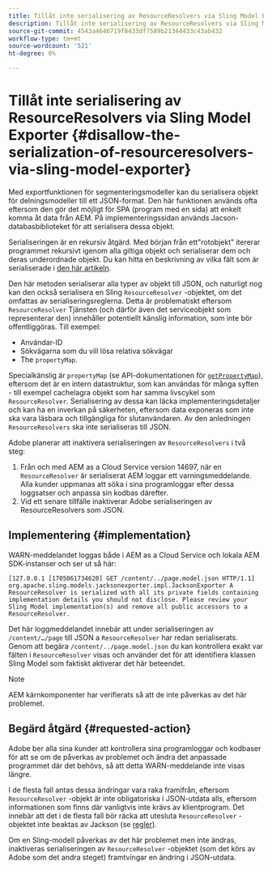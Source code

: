 ```yaml
---
title: Tillåt inte serialisering av ResourceResolvers via Sling Model Exporter
description: Tillåt inte serialisering av ResourceResolvers via Sling Model Exporter
source-git-commit: 4543a4646719f8433df7589b21344433c43ab432
workflow-type: tm+mt
source-wordcount: '521'
ht-degree: 0%

---
```



# Tillåt inte serialisering av ResourceResolvers via Sling Model Exporter {#disallow-the-serialization-of-resourceresolvers-via-sling-model-exporter}

Med exportfunktionen för segmenteringsmodeller kan du serialisera objekt för delningsmodeller till ett JSON-format. Den här funktionen används ofta eftersom den gör det möjligt för SPA (program med en sida) att enkelt komma åt data från AEM. På implementeringssidan används Jacson-databasbiblioteket för att serialisera dessa objekt.

Serialiseringen är en rekursiv åtgärd. Med början från ett&quot;rotobjekt&quot; itererar programmet rekursivt igenom alla giltiga objekt och serialiserar dem och deras underordnade objekt. Du kan hitta en beskrivning av vilka fält som är serialiserade i [den här artikeln](https://www.baeldung.com/jackson-field-serializable-deserializable-or-not).

Den här metoden serialiserar alla typer av objekt till JSON, och naturligt nog kan den också serialisera en Sling `ResourceResolver` -objektet, om det omfattas av serialiseringsreglerna. Detta är problematiskt eftersom `ResourceResolver` Tjänsten (och därför även det serviceobjekt som representerar den) innehåller potentiellt känslig information, som inte bör offentliggöras. Till exempel:

* Användar-ID
* Sökvägarna som du vill lösa relativa sökvägar
* The `propertyMap`.

Specialkänslig är `propertyMap` (se API-dokumentationen för [`getPropertyMap`](https://sling.apache.org/apidocs/sling12/org/apache/sling/api/resource/ResourceResolver.html#getPropertyMap--)), eftersom det är en intern datastruktur, som kan användas för många syften - till exempel cachelagra objekt som har samma livscykel som `ResourceResolver`. Serialisering av dessa kan läcka implementeringsdetaljer och kan ha en inverkan på säkerheten, eftersom data exponeras som inte ska vara läsbara och tillgängliga för slutanvändaren. Av den anledningen `ResourceResolvers` ska inte serialiseras till JSON.

Adobe planerar att inaktivera serialiseringen av `ResourceResolvers` i två steg:

1. Från och med AEM as a Cloud Service version 14697, när en `ResourceResolver` är serialiserat AEM loggar ett varningsmeddelande. Alla kunder uppmanas att söka i sina programloggar efter dessa loggsatser och anpassa sin kodbas därefter.
1. Vid ett senare tillfälle inaktiverar Adobe serialiseringen av ResourceResolvers som JSON.

## Implementering {#implementation}

WARN-meddelandet loggas både i AEM as a Cloud Service och lokala AEM SDK-instanser och ser ut så här:

```
[127.0.0.1 [1705061734620] GET /content/../page.model.json HTTP/1.1] org.apache.sling.models.jacksonexporter.impl.JacksonExporter A ResourceResolver is serialized with all its private fields containing implementation details you should not disclose. Please review your Sling Model implementation(s) and remove all public accessors to a ResourceResolver.
```

Det här loggmeddelandet innebär att under serialiseringen av `/content/…/page` till JSON a `ResourceResolver` har redan serialiserats. Genom att begära `/content/../page.model.json` du kan kontrollera exakt var fälten i `ResourceResolver` visas och använder det för att identifiera klassen Sling Model som faktiskt aktiverar det här beteendet.


>[!NOTE]
>
>AEM kärnkomponenter har verifierats så att de inte påverkas av det här problemet.

## Begärd åtgärd {#requested-action}

Adobe ber alla sina kunder att kontrollera sina programloggar och kodbaser för att se om de påverkas av problemet och ändra det anpassade programmet där det behövs, så att detta WARN-meddelande inte visas längre.

I de flesta fall antas dessa ändringar vara raka framifrån, eftersom `ResourceResolver` -objekt är inte obligatoriska i JSON-utdata alls, eftersom informationen som finns där vanligtvis inte krävs av klientprogram. Det innebär att det i de flesta fall bör räcka att utesluta `ResourceResolver` -objektet inte beaktas av Jackson (se [regler](https://www.baeldung.com/jackson-field-serializable-deserializable-or-not)).

Om en Sling-modell påverkas av det här problemet men inte ändras, inaktiveras serialiseringen av `ResourceResolver` -objektet (som det körs av Adobe som det andra steget) framtvingar en ändring i JSON-utdata.



